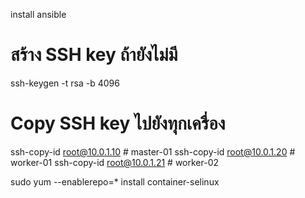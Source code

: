install ansible
# สร้าง SSH key ถ้ายังไม่มี
ssh-keygen -t rsa -b 4096

# Copy SSH key ไปยังทุกเครื่อง
ssh-copy-id root@10.0.1.10  # master-01
ssh-copy-id root@10.0.1.20  # worker-01
ssh-copy-id root@10.0.1.21  # worker-02

sudo yum --enablerepo=* install container-selinux